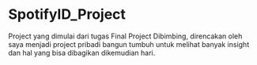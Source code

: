 # SpotifyID_Project
Project yang dimulai dari tugas Final Project Dibimbing, direncakan oleh saya menjadi project pribadi bangun tumbuh untuk melihat banyak insight dan hal yang bisa dibagikan dikemudian hari.
